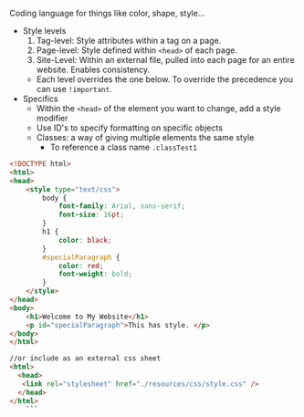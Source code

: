 Coding language for things like color, shape, style...
- Style levels
	1. Tag-level: Style attributes within a tag on a page.
	2. Page-level: Style defined within  `<head>` of each page. 
	3. Site-Level: Within an external file, pulled into each page for an entire website. Enables consistency.
	- Each level overrides the one below. To override the precedence you can use `!important`.
- Specifics
	- Within the `<head>` of the element you want to change, add a style modifier
	- Use ID's to specify formatting on specific objects
	- Classes: a way of giving multiple elements the same style
		- To reference a class name `.classTest1`
```html
<!DOCTYPE html>
<html>
<head>
    <style type="text/css">
        body {  
            font-family: Arial, sans-serif;  
            font-size: 16pt; 
        }  
        h1 {  
            color: black; 
        }
        #specialParagraph {
            color: red;
            font-weight: bold;
        }
    </style>
</head>
<body>
    <h1>Welcome to My Website</h1>
    <p id="specialParagraph">This has style. </p>
</body>
</html>

//or include as an external css sheet
<html>
  <head>
   <link rel="stylesheet" href="./resources/css/style.css" />
  </head>
</html>
	```
	